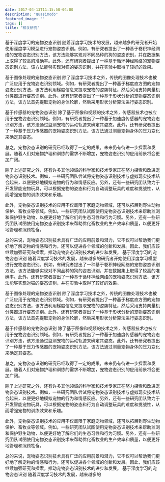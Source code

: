 ```yaml
---
date: 2017-04-13T11:15:58-04:00
description: "Quasimodo"
featured_image: ""
tags: []
title: "相关研究"
---
```


基于深度学习的宠物姿态识别
随着深度学习技术的发展，越来越多的研究者开始使用深度学习模型进行宠物姿态识别。例如，有研究者提出了一种基于卷积神经网络的宠物姿态识别方法，该方法能够实现对不同品种的狗的姿态识别，并在数据集上取得了较高的准确率。此外，还有研究者提出了一种基于循环神经网络的宠物姿态识别方法，该方法能够实现对猫的姿态识别，并在实验中取得了较好的效果。

基于图像处理的宠物姿态识别
除了深度学习技术之外，传统的图像处理技术也被广泛应用于宠物姿态识别领域。例如，有研究者提出了一种基于梯度直方图的宠物姿态识别方法，该方法利用梯度信息来提取宠物的姿势特征，然后采用支持向量机分类器进行姿态识别。此外，还有研究者提出了一种基于形状分析的宠物姿态识别方法，该方法首先提取宠物的身体轮廓，然后采用形状分析算法进行姿态识别。

基于传感器的宠物姿态识别
除了基于图像和视频的技术之外，传感器技术也被应用于宠物姿态识别领域。例如，有研究者提出了一种基于加速度传感器的宠物姿态识别方法，该方法通过监测宠物的运动轨迹来确定其姿态。此外，还有研究者提出了一种基于压力传感器的宠物姿态识别方法，该方法通过测量宠物身体的压力变化来确定其姿态。

总之，宠物姿态识别的研究已经取得了一定的成果，未来仍有待进一步探索和发展。随着人们对宠物护理和训练的需求不断增加，宠物姿态识别的应用前景将会更加广阔。


除了上述研究之外，还有许多其他领域的科学家和技术专家正在努力探索和改进宠物姿态识别技术。例如，一些研究团队尝试将宠物姿态识别技术与虚拟现实技术结合起来，以便更好地模拟宠物的行为和情感反应。另外，还有一些研究团队致力于开发智能宠物玩具，可以根据宠物的姿态和行为自动调整玩具的难度和挑战性，从而增强宠物的训练效果和乐趣。

此外，宠物姿态识别技术的应用不仅局限于家庭宠物领域，还可以拓展到野生动物保护、畜牧业等领域。例如，一些研究团队试图使用宠物姿态识别技术来帮助监测和保护野生动物，以便更好地了解它们的生态习性和行为习惯。另外，还有一些研究团队试图使用宠物姿态识别技术来帮助优化畜牧业的生产效率和质量，以便更好地管理和照顾牲畜。

总的来说，宠物姿态识别技术具有广泛的应用前景和潜力，它不仅可以帮助我们更好地了解宠物的情感和行为，还可以促进各个领域的创新和发展。因此，我们应该继续加强研究和探索，推动宠物姿态识别技术的进步和发展。
基于深度学习的宠物姿态识别
随着深度学习技术的发展，越来越多的研究者开始使用深度学习模型进行宠物姿态识别。例如，有研究者提出了一种基于卷积神经网络的宠物姿态识别方法，该方法能够实现对不同品种的狗的姿态识别，并在数据集上取得了较高的准确率。此外，还有研究者提出了一种基于循环神经网络的宠物姿态识别方法，该方法能够实现对猫的姿态识别，并在实验中取得了较好的效果。

基于图像处理的宠物姿态识别
除了深度学习技术之外，传统的图像处理技术也被广泛应用于宠物姿态识别领域。例如，有研究者提出了一种基于梯度直方图的宠物姿态识别方法，该方法利用梯度信息来提取宠物的姿势特征，然后采用支持向量机分类器进行姿态识别。此外，还有研究者提出了一种基于形状分析的宠物姿态识别方法，该方法首先提取宠物的身体轮廓，然后采用形状分析算法进行姿态识别。

基于传感器的宠物姿态识别
除了基于图像和视频的技术之外，传感器技术也被应用于宠物姿态识别领域。例如，有研究者提出了一种基于加速度传感器的宠物姿态识别方法，该方法通过监测宠物的运动轨迹来确定其姿态。此外，还有研究者提出了一种基于压力传感器的宠物姿态识别方法，该方法通过测量宠物身体的压力变化来确定其姿态。

总之，宠物姿态识别的研究已经取得了一定的成果，未来仍有待进一步探索和发展。随着人们对宠物护理和训练的需求不断增加，宠物姿态识别的应用前景将会更加广阔。


除了上述研究之外，还有许多其他领域的科学家和技术专家正在努力探索和改进宠物姿态识别技术。例如，一些研究团队尝试将宠物姿态识别技术与虚拟现实技术结合起来，以便更好地模拟宠物的行为和情感反应。另外，还有一些研究团队致力于开发智能宠物玩具，可以根据宠物的姿态和行为自动调整玩具的难度和挑战性，从而增强宠物的训练效果和乐趣。

此外，宠物姿态识别技术的应用不仅局限于家庭宠物领域，还可以拓展到野生动物保护、畜牧业等领域。例如，一些研究团队试图使用宠物姿态识别技术来帮助监测和保护野生动物，以便更好地了解它们的生态习性和行为习惯。另外，还有一些研究团队试图使用宠物姿态识别技术来帮助优化畜牧业的生产效率和质量，以便更好地管理和照顾牲畜。

总的来说，宠物姿态识别技术具有广泛的应用前景和潜力，它不仅可以帮助我们更好地了解宠物的情感和行为，还可以促进各个领域的创新和发展。因此，我们应该继续加强研究和探索，推动宠物姿态识别技术的进步和发展。
基于深度学习的宠物姿态识别
随着深度学习技术的发展，越来越多的

